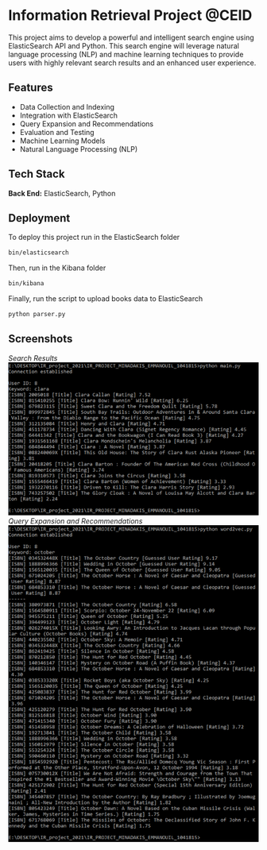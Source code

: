 
# Information Retrieval Project @CEID

This project aims to develop a powerful and intelligent search engine using ElasticSearch API and Python. This search engine will leverage natural language processing (NLP) and machine learning techniques to provide users with highly relevant search results and an enhanced user experience.


## Features

- Data Collection and Indexing
- Integration with ElasticSearch
- Query Expansion and Recommendations
- Evaluation and Testing
- Machine Learning Models
- Natural Language Processing (NLP)
## Tech Stack

**Back End:** ElasticSearch, Python



## Deployment

To deploy this project run in the ElasticSearch folder

```bash
bin/elasticsearch
```

Then, run in the Kibana folder

```bash
bin/kibana
```

Finally, run the script to upload books data to ElasticSearch

```bash
python parser.py
```

## Screenshots
*Search Results*</br>
![Search Results](https://github.com/manosmin/ceid-ir/blob/master/screenshots/ss1.png)
</br>
*Query Expansion and Recommendations*</br>
![Query Expansion and Recommendations](https://github.com/manosmin/ceid-ir/blob/master/screenshots/ss2.png)
